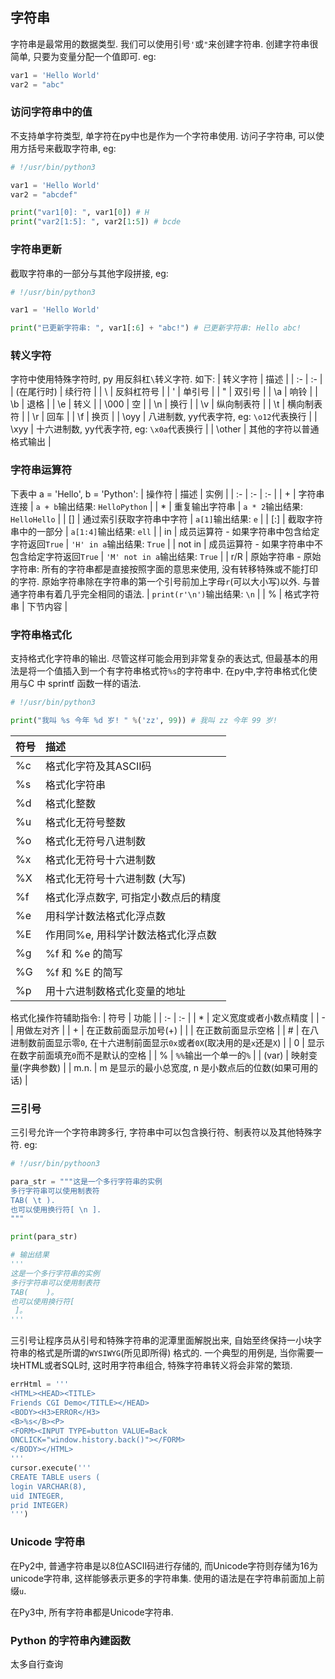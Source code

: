 ## 字符串
字符串是最常用的数据类型. 我们可以使用引号`'`或`"`来创建字符串. 创建字符串很简单, 只要为变量分配一个值即可. eg:
```python
var1 = 'Hello World'
var2 = "abc"
```

### 访问字符串中的值
不支持单字符类型, 单字符在py中也是作为一个字符串使用.
访问子字符串, 可以使用方括号来截取字符串, eg:
```python
# !/usr/bin/python3

var1 = 'Hello World'
var2 = "abcdef"

print("var1[0]: ", var1[0]) # H
print("var2[1:5]: ", var2[1:5]) # bcde
```

### 字符串更新
截取字符串的一部分与其他字段拼接, eg:
```python
# !/usr/bin/python3

var1 = 'Hello World'

print("已更新字符串: ", var1[:6] + "abc!") # 已更新字符串: Hello abc!
```

### 转义字符
字符中使用特殊字符时, py 用反斜杠`\`转义字符. 如下:
| 转义字符 | 描述 |
| :- | :- |
| \(在尾行时) | 续行符 |
| \\ | 反斜杠符号 |
| \' | 单引号 |
| \" | 双引号 |
| \a | 响铃 |
| \b | 退格 |
| \e | 转义 |
| \000 | 空 |
| \n | 换行 |
| \v | 纵向制表符 |
| \t | 横向制表符 |
| \r | 回车 |
| \f | 换页 |
| \oyy | 八进制数, yy代表字符, eg: `\o12`代表换行 |
| \xyy | 十六进制数, yy代表字符, eg: `\x0a`代表换行 |
| \other | 其他的字符以普通格式输出 |

### 字符串运算符
下表中 a = 'Hello', b = 'Python':
| 操作符 | 描述 | 实例 |
| :- | :- | :- |
| + | 字符串连接 | `a + b`输出结果: `HelloPython` |
| * | 重复输出字符串 | `a * 2`输出结果: `HelloHello` |
| [] | 通过索引获取字符串中字符 | `a[1]`输出结果: `e` |
| [:] | 截取字符串中的一部分 | `a[1:4]`输出结果: `ell` |
| in | 成员运算符 - 如果字符串中包含给定字符返回`True` | `'H' in a`输出结果: `True` |
| not in | 成员运算符 - 如果字符串中不包含给定字符返回`True` | `'M' not in a`输出结果: `True` |
| r/R | 原始字符串 - 原始字符串: 所有的字符串都是直接按照字面的意思来使用, 没有转移特殊或不能打印的字符. 原始字符串除在字符串的第一个引号前加上字母`r`(可以大小写)以外. 与普通字符串有着几乎完全相同的语法. | `print(r'\n')`输出结果: `\n` |
| % | 格式字符串 | 下节内容 |

### 字符串格式化
支持格式化字符串的输出. 尽管这样可能会用到非常复杂的表达式, 但最基本的用法是将一个值插入到一个有字符串格式符`%s`的字符串中.
在py中,字符串格式化使用与C 中 sprintf 函数一样的语法.
```python
# !/usr/bin/python3

print("我叫 %s 今年 %d 岁! " %('zz', 99)) # 我叫 zz 今年 99 岁!
```
| 符号 | 描述 |
| :- | :- |
| %c | 格式化字符及其ASCII码 |
| %s | 格式化字符串 |
| %d | 格式化整数 |
| %u | 格式化无符号整数 |
| %o | 格式化无符号八进制数 |
| %x | 格式化无符号十六进制数 |
| %X | 格式化无符号十六进制数 (大写) |
| %f | 格式化浮点数字, 可指定小数点后的精度 |
| %e | 用科学计数法格式化浮点数 |
| %E | 作用同%e, 用科学计数法格式化浮点数 |
| %g | %f 和 %e 的简写 |
| %G | %f 和 %E 的简写 |
| %p | 用十六进制数格式化变量的地址 |
格式化操作符辅助指令:
| 符号 | 功能 |
| :- | :- |
| * | 定义宽度或者小数点精度 |
| - | 用做左对齐 |
| + | 在正数前面显示加号(+) |
| <sp> | 在正数前面显示空格 |
| # | 在八进制数前面显示零`0`, 在十六进制前面显示`0x`或者`0X`(取决用的是`x`还是`X`) |
| 0 | 显示在数字前面填充`0`而不是默认的空格 |
| % | `%%`输出一个单一的`%` |
| (var) | 映射变量(字典参数) |
| m.n. | m 是显示的最小总宽度, n 是小数点后的位数(如果可用的话) |

### 三引号
三引号允许一个字符串跨多行, 字符串中可以包含换行符、制表符以及其他特殊字符. eg:
```python
# !/usr/bin/pythoon3

para_str = """这是一个多行字符串的实例 
多行字符串可以使用制表符
TAB( \t ).
也可以使用换行符[ \n ].
"""

print(para_str)

# 输出结果
'''
这是一个多行字符串的实例
多行字符串可以使用制表符
TAB(    )。
也可以使用换行符[ 
 ]。
'''
```
三引号让程序员从引号和特殊字符串的泥潭里面解脱出来, 自始至终保持一小块字符串的格式是所谓的`WYSIWYG`(所见即所得) 格式的.
一个典型的用例是, 当你需要一块HTML或者SQL时, 这时用字符串组合, 特殊字符串转义将会非常的繁琐.
```python
errHtml = '''
<HTML><HEAD><TITLE>
Friends CGI Demo</TITLE></HEAD>
<BODY><H3>ERROR</H3>
<B>%s</B><P>
<FORM><INPUT TYPE=button VALUE=Back
ONCLICK="window.history.back()"></FORM>
</BODY></HTML>
'''
cursor.execute('''
CREATE TABLE users (  
login VARCHAR(8), 
uid INTEGER,
prid INTEGER)
''')
```

### Unicode 字符串
在Py2中, 普通字符串是以8位ASCII码进行存储的, 而Unicode字符则存储为16为unicode字符串, 这样能够表示更多的字符串集. 使用的语法是在字符串前面加上前缀`u`.

在Py3中, 所有字符串都是Unicode字符串.


### Python 的字符串內建函数
太多自行查询
